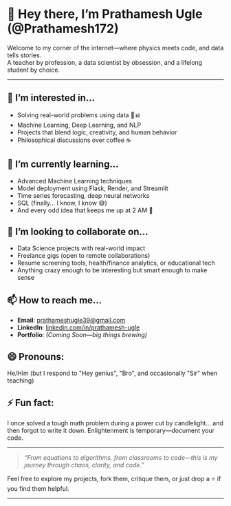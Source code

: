 # 👋 Hey there, I’m Prathamesh Ugle (@Prathamesh172)

Welcome to my corner of the internet—where physics meets code, and data tells stories.  
A teacher by profession, a data scientist by obsession, and a lifelong student by choice.

---

## 👀 I’m interested in...
- Solving real-world problems using data 🧠📊  
- Machine Learning, Deep Learning, and NLP  
- Projects that blend logic, creativity, and human behavior  
- Philosophical discussions over coffee ☕

## 🌱 I’m currently learning...
- Advanced Machine Learning techniques  
- Model deployment using Flask, Render, and Streamlit  
- Time series forecasting, deep neural networks  
- SQL (finally... I know, I know 😅)  
- And every odd idea that keeps me up at 2 AM 🥴

## 💞️ I’m looking to collaborate on...
- Data Science projects with real-world impact  
- Freelance gigs (open to remote collaborations)  
- Resume screening tools, health/finance analytics, or educational tech  
- Anything crazy enough to be interesting but smart enough to make sense

## 📫 How to reach me...
- **Email**: prathameshugle39@gmail.com  
- **LinkedIn**: [linkedin.com/in/prathamesh-ugle](www.linkedin.com/in/prathamesh-ugle-299320326)  
- **Portfolio**: *(Coming Soon—big things brewing)*

## 😄 Pronouns:
He/Him (but I respond to "Hey genius", "Bro", and occasionally "Sir" when teaching)

## ⚡ Fun fact:
I once solved a tough math problem during a power cut by candlelight… and then forgot to write it down. Enlightenment is temporary—document your code.

---

> *“From equations to algorithms, from classrooms to code—this is my journey through chaos, clarity, and code.”*

Feel free to explore my projects, fork them, critique them, or just drop a ⭐ if you find them helpful.

---

